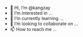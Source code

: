 - 👋 Hi, I’m @kangzay
- 👀 I’m interested in ...
- 🌱 I’m currently learning ...
- 💞️ I’m looking to collaborate on ...
- 📫 How to reach me ...

<!---
kangzay/kangzay is a ✨ special ✨ repository because its `README.md` (this file) appears on your GitHub profile.
You can click the Preview link to take a look at your changes.
--->
